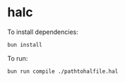 # halc

To install dependencies:

```bash
bun install
```

To run:

```bash
bun run compile ./pathtohalfile.hal
```